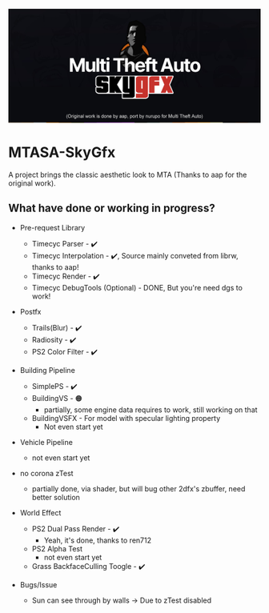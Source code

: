 ![SKYGFX](doc/skygfx.png)
# MTASA-SkyGfx
A project brings the classic aesthetic look to MTA (Thanks to aap for the original work).
## What have done or working in progress?
- Pre-request Library
  * Timecyc Parser - ✔️
  * Timecyc Interpolation - ✔️, Source mainly conveted from librw, thanks to aap!
  * Timecyc Render - ✔️
  * Timecyc DebugTools (Optional) - DONE, But you're need dgs to work!
- Postfx 
  * Trails(Blur) - ✔️
  * Radiosity - ✔️
  * PS2 Color Filter - ✔️
- Building Pipeline
  * SimplePS - ✔️
  * BuildingVS - 🟠
    * partially, some engine data requires to work, still working on that
  * BuildingVSFX - For model with specular lighting property
    * Not even start yet
- Vehicle Pipeline
  * not even start yet
- no corona zTest
  * partially done, via shader, but will bug other 2dfx's zbuffer, need better solution
- World Effect
  - PS2 Dual Pass Render - ✔️
    * Yeah, it's done, thanks to ren712
  - PS2 Alpha Test
    * not even start yet
  - Grass BackfaceCulling Toogle - ✔️
  
- Bugs/Issue
  * Sun can see through by walls -> Due to zTest disabled 